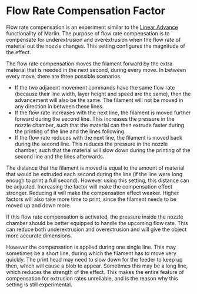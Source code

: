 Flow Rate Compensation Factor
====
Flow rate compensation is an experiment similar to the [Linear Advance](http://marlinfw.org/docs/features/lin_advance.html) functionality of Marlin. The purpose of flow rate compensation is to compensate for underextrusion and overextrusion when the flow rate of material out the nozzle changes. This setting configures the magnitude of the effect.

The flow rate compensation moves the filament forward by the extra material that is needed in the next second, during every move. In between every move, there are three possible scenarios.
* If the two adjacent movement commands have the same flow rate (because their line width, layer height and speed are the same), then the advancement will also be the same. The filament will not be moved in any direction in between these lines.
* If the flow rate increases with the next line, the filament is moved further forward during the second line. This increases the pressure in the nozzle chamber, such that the material can then extrude faster during the printing of the line and the lines following.
* If the flow rate reduces with the next line, the filament is moved back during the second line. This reduces the pressure in the nozzle chamber, such that the material will slow down during the printing of the second line and the lines afterwards.

The distance that the filament is moved is equal to the amount of material that would be extruded each second during the line (if the line were long enough to print a full second). However using this setting, this distance can be adjusted. Increasing the factor will make the compensation effect stronger. Reducing it will make the compensation effect weaker. Higher factors will also take more time to print, since the filament needs to be moved up and down more.

If this flow rate compensation is activated, the pressure inside the nozzle chamber should be better equipped to handle the upcoming flow rate. This can reduce both underextrusion and overextrusion and will give the object more accurate dimensions.

However the compensation is applied during one single line. This may sometimes be a short line, during which the filament has to move very quickly. The print head may need to slow down for the feeder to keep up then, which will cause a blob to appear. Sometimes this may be a long line, which reduces the strength of the effect. This makes the entire feature of compensation for extrusion rates unreliable, and is the reason why this setting is still experimental.